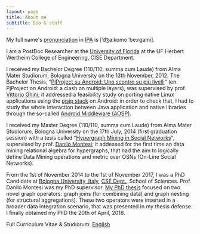 ```yaml
---
layout: page
title: About me
subtitle: Bio & stuff
---
```


My full name's [pronunciation](https://jackbergus.alwaysdata.net/play.html) in [IPA](https://en.wikipedia.org/wiki/International_Phonetic_Alphabet) is [ˈd͡ʒaːkomo ˈbe:rgami].

I am a PostDoc Researcher at the [University of Florida](https://directory.ufl.edu/indv/WIDDBOTREDERZ&f=&l=Bergami&e=&a=staff) at the UF Herbert Wertheim College of Engineering, CISE Department.

I received my Bachelor Degree (110/110, summa cum Laude) from Alma Mater Studiorum, Bologna University on the 13th November, 2012. The Bachelor Thesis,  “[PjProject su Android: Uno scontro su più livelli](http://amslaurea.unibo.it/4441/1/bergami_giacomo_tesi.pdf)” (en. PjProject on Android: a clash on multiple layers), was supervised by prof. [Vittorio Ghini](http://www.cs.unibo.it/~ghini/); it addressed a feasibility study on porting native Linux applications using the [pjsip stack](http://www.pjsip.org/) on Android: in order to check that, I had to study the whole interaction between Java application and native libraries through the so-called [Android Middleware (AOSP)](https://source.android.com/source/).

I received my Master Degree (110/110, summa cum Laude) from Alma Mater Studiorum, Bologna University on the 17th July, 2014 (first graduation session) with a tesis called “[Hypergraph Mining in Social Networks](http://amslaurea.unibo.it/7106/1/main.pdf)“, supervised by prof. [Danilo Montesi](http://cs.unibo.it/~montesi); it addessed for the first time an data mining relational algebra for hypergraphs, that had the aim to logically define Data Mining operations and metric over OSNs (On-Line Social Networks).

From the 1st of November 2014 to the 1st of November 2017, I was a PhD Candidate at [Bologna University, Italy](http://www.unibo.it), [CSE Dept.](http://www.informatica.unibo.it/it), School of Sciences. Prof. Danilo Montesi was my PhD supervisor. [My PhD thesis](https://amsdottorato.unibo.it/8348/1/bergami_giacomo_tesi.pdf) focused on two novel graph operators: graph joins (for combining data) and graph nesting (for structural aggregations). These two operators were inserted in a broader data integration scenario, that was presented in my thesis defense. I finally obtained my PhD the 20th of April, 2018.

Full Curriculum Vitae & Studiorum: [English](http://jackbergus.alwaysdata.net/cv.pdf)
